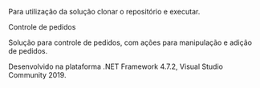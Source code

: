
Para utilização da solução clonar o repositório e executar.

Controle de pedidos

Solução para controle de pedidos, com ações para manipulação e adição de pedidos.

Desenvolvido na plataforma .NET Framework 4.7.2, Visual Studio Community 2019.
